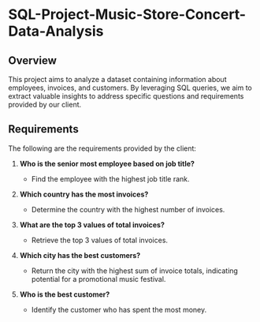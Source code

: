 # SQL-Project-Music-Store-Concert-Data-Analysis

## Overview
This project aims to analyze a dataset containing information about employees, invoices, and customers. By leveraging SQL queries, we aim to extract valuable insights to address specific questions and requirements provided by our client.

## Requirements
The following are the requirements provided by the client:

1. **Who is the senior most employee based on job title?**
   - Find the employee with the highest job title rank.

2. **Which country has the most invoices?**
   - Determine the country with the highest number of invoices.

3. **What are the top 3 values of total invoices?**
   - Retrieve the top 3 values of total invoices.

4. **Which city has the best customers?**
   - Return the city with the highest sum of invoice totals, indicating potential for a promotional music festival.

5. **Who is the best customer?**
   - Identify the customer who has spent the most money.
